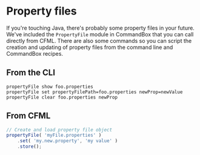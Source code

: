 # Property files
If you're touching Java, there's probably some property files in your future.  We've included the `PropertyFile` module in CommandBox that you can call directly from CFML.  There are also some commands so you can script the creation and updating of property files from the command line and CommandBox recipes.

## From the CLI

```
propertyFile show foo.properties
propertyFile set propertyFilePath=foo.properties newProp=newValue
propertyFile clear foo.properties newProp
```

## From CFML

```js
// Create and load property file object
propertyFile( 'myFile.properties' )
	.set( 'my.new.property', 'my value' )
	.store();
```
